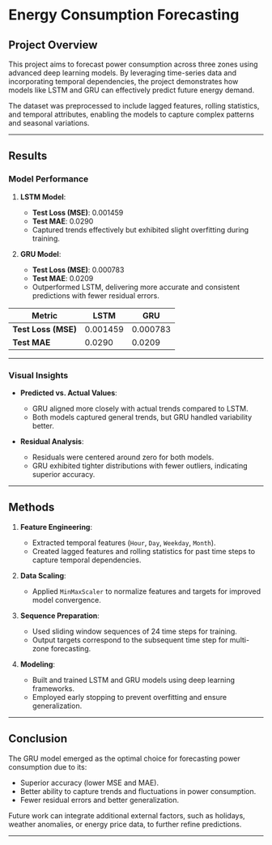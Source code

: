 # Energy Consumption Forecasting

## Project Overview
This project aims to forecast power consumption across three zones using advanced deep learning models. By leveraging time-series data and incorporating temporal dependencies, the project demonstrates how models like LSTM and GRU can effectively predict future energy demand.

The dataset was preprocessed to include lagged features, rolling statistics, and temporal attributes, enabling the models to capture complex patterns and seasonal variations.

---

## Results

### Model Performance
1. **LSTM Model**:
   - **Test Loss (MSE)**: 0.001459
   - **Test MAE**: 0.0290
   - Captured trends effectively but exhibited slight overfitting during training.

2. **GRU Model**:
   - **Test Loss (MSE)**: 0.000783
   - **Test MAE**: 0.0209
   - Outperformed LSTM, delivering more accurate and consistent predictions with fewer residual errors.

| Metric             | LSTM           | GRU            |
|--------------------|----------------|----------------|
| **Test Loss (MSE)**| 0.001459       | 0.000783       |
| **Test MAE**       | 0.0290         | 0.0209         |

---

### Visual Insights
- **Predicted vs. Actual Values**:
  - GRU aligned more closely with actual trends compared to LSTM.
  - Both models captured general trends, but GRU handled variability better.
  
- **Residual Analysis**:
  - Residuals were centered around zero for both models.
  - GRU exhibited tighter distributions with fewer outliers, indicating superior accuracy.

---

## Methods

1. **Feature Engineering**:
   - Extracted temporal features (`Hour`, `Day`, `Weekday`, `Month`).
   - Created lagged features and rolling statistics for past time steps to capture temporal dependencies.

2. **Data Scaling**:
   - Applied `MinMaxScaler` to normalize features and targets for improved model convergence.

3. **Sequence Preparation**:
   - Used sliding window sequences of 24 time steps for training.
   - Output targets correspond to the subsequent time step for multi-zone forecasting.

4. **Modeling**:
   - Built and trained LSTM and GRU models using deep learning frameworks.
   - Employed early stopping to prevent overfitting and ensure generalization.

---

## Conclusion
The GRU model emerged as the optimal choice for forecasting power consumption due to its:
- Superior accuracy (lower MSE and MAE).
- Better ability to capture trends and fluctuations in power consumption.
- Fewer residual errors and better generalization.

Future work can integrate additional external factors, such as holidays, weather anomalies, or energy price data, to further refine predictions.

---

